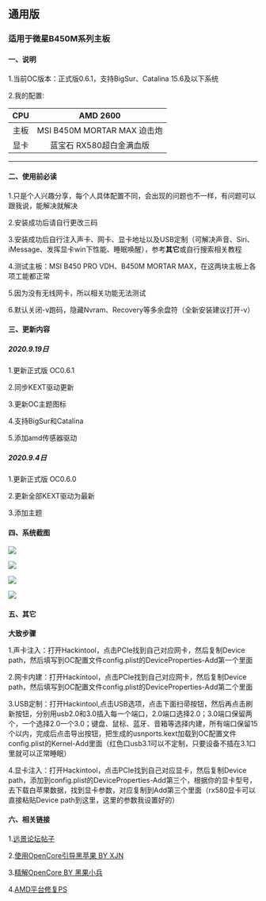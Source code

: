 ## 通用版

### 适用于微星B450M系列主板

#### 一、说明

1.当前OC版本：正式版0.6.1，支持BigSur、Catalina 15.6及以下系统

2.我的配置:


| CPU  |          AMD 2600          |
| :--: | :-------------------------: |
| 主板 | MSI B450M MORTAR MAX 迫击炮 |
| 显卡 | 蓝宝石 RX580超白金满血版 |



----------------------

#### 二、使用前必读

1.只是个人兴趣分享，每个人具体配置不同，会出现的问题也不一样，有问题可以跟我说，能解决就解决

2.安装成功后请自行更改三码

3.安装成功后自行注入声卡、网卡、显卡地址以及USB定制（可解决声音、Siri、iMessage、发挥显卡win下性能、睡眠唤醒），参考**其它**或自行搜索相关教程

4.测试主板：MSI B450 PRO VDH、B450M MORTAR MAX，在这两块主板上各项工能都正常

5.因为没有无线网卡，所以相关功能无法测试

6.默认关闭-v跑码，隐藏Nvram、Recovery等多余盘符（全新安装建议打开-v）


#### 三、更新内容

##### 2020.9.19日

1.更新正式版 OC0.6.1

2.同步KEXT驱动更新

3.更新OC主题图标

4.支持BigSur和Catalina

5.添加amd传感器驱动

##### 2020.9.4日

1.更新正式版 OC0.6.0

2.更新全部KEXT驱动为最新

3.添加主题


#### 四、系统截图

![](https://github.com/MyBin97/OpneCore/blob/master/截图/1.png)

![](https://github.com/MyBin97/OpneCore/blob/master/截图/2.png)

![](https://github.com/MyBin97/OpneCore/blob/master/截图/3.png)

![](https://github.com/MyBin97/OpneCore/blob/master/截图/4.png)



#### 五、其它

**大致步骤**

1.声卡注入：打开Hackintool，点击PCIe找到自己对应网卡，然后复制Device path，然后填写到OC配置文件config.plist的DeviceProperties-Add第一个里面

2.网卡内建：打开Hackintool，点击PCIe找到自己对应网卡，然后复制Device path，然后填写到OC配置文件config.plist的DeviceProperties-Add第二个里面

3.USB定制：打开Hackintool,点击USB选项，点击下面扫帚按钮，然后再点击刷新按钮，分别用usb2.0和3.0插入每一个端口，2.0端口选择2.0；3.0端口保留两个，一个选择2.0一个3.0；键盘、鼠标、蓝牙、音箱等选择内建，所有端口保留15个以内，完成后点击导出按钮，把生成的usnports.kext加载到OC配置文件config.plist的Kernel-Add里面（红色口usb3.1可以不定制，只要设备不插在3.1口里就可以正常睡眠）

4.显卡注入：打开Hackintool，点击PCIe找到自己对应显卡，然后复制Device path，添加到config.plist的DeviceProperties-Add第三个，根据你的显卡型号，去下载白苹果数据，找到显卡参数，对应复制到Add第三个里面（rx580显卡可以直接粘贴Device path到这里，这里的参数我设置好的）


#### 六、相关链接

1.[远景论坛帖子](http://bbs.pcbeta.com/forum-561-1.html)

2.[使用OpenCore引导黑苹果 BY XJN](https://blog.xjn819.com/?p=543)

3.[精解OpenCore BY 黑果小兵](https://blog.daliansky.net/OpenCore-BootLoader.html)

4.[AMD平台修复PS](https://gist.github.com/naveenkrdy/26760ac5135deed6d0bb8902f6ceb6bd)




